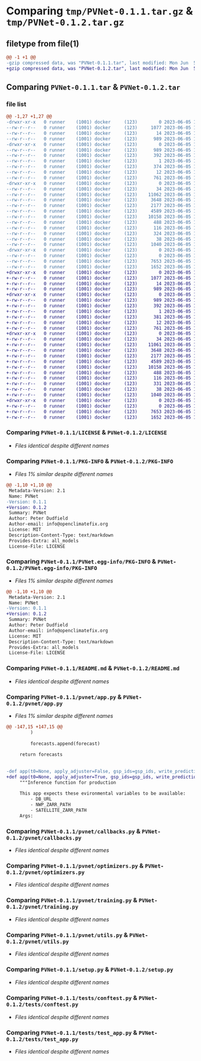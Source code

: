 # Comparing `tmp/PVNet-0.1.1.tar.gz` & `tmp/PVNet-0.1.2.tar.gz`

## filetype from file(1)

```diff
@@ -1 +1 @@
-gzip compressed data, was "PVNet-0.1.1.tar", last modified: Mon Jun  5 15:31:05 2023, max compression
+gzip compressed data, was "PVNet-0.1.2.tar", last modified: Mon Jun  5 16:07:41 2023, max compression
```

## Comparing `PVNet-0.1.1.tar` & `PVNet-0.1.2.tar`

### file list

```diff
@@ -1,27 +1,27 @@
-drwxr-xr-x   0 runner    (1001) docker     (123)        0 2023-06-05 15:31:05.057915 PVNet-0.1.1/
--rw-r--r--   0 runner    (1001) docker     (123)     1077 2023-06-05 15:30:51.000000 PVNet-0.1.1/LICENSE
--rw-r--r--   0 runner    (1001) docker     (123)       14 2023-06-05 15:30:51.000000 PVNet-0.1.1/MANIFEST.in
--rw-r--r--   0 runner    (1001) docker     (123)      989 2023-06-05 15:31:05.057915 PVNet-0.1.1/PKG-INFO
-drwxr-xr-x   0 runner    (1001) docker     (123)        0 2023-06-05 15:31:05.057915 PVNet-0.1.1/PVNet.egg-info/
--rw-r--r--   0 runner    (1001) docker     (123)      989 2023-06-05 15:31:05.000000 PVNet-0.1.1/PVNet.egg-info/PKG-INFO
--rw-r--r--   0 runner    (1001) docker     (123)      392 2023-06-05 15:31:05.000000 PVNet-0.1.1/PVNet.egg-info/SOURCES.txt
--rw-r--r--   0 runner    (1001) docker     (123)        1 2023-06-05 15:31:05.000000 PVNet-0.1.1/PVNet.egg-info/dependency_links.txt
--rw-r--r--   0 runner    (1001) docker     (123)      374 2023-06-05 15:31:05.000000 PVNet-0.1.1/PVNet.egg-info/requires.txt
--rw-r--r--   0 runner    (1001) docker     (123)       12 2023-06-05 15:31:05.000000 PVNet-0.1.1/PVNet.egg-info/top_level.txt
--rw-r--r--   0 runner    (1001) docker     (123)      761 2023-06-05 15:30:51.000000 PVNet-0.1.1/README.md
-drwxr-xr-x   0 runner    (1001) docker     (123)        0 2023-06-05 15:31:05.057915 PVNet-0.1.1/pvnet/
--rw-r--r--   0 runner    (1001) docker     (123)       34 2023-06-05 15:30:51.000000 PVNet-0.1.1/pvnet/__init__.py
--rw-r--r--   0 runner    (1001) docker     (123)    11062 2023-06-05 15:30:51.000000 PVNet-0.1.1/pvnet/app.py
--rw-r--r--   0 runner    (1001) docker     (123)     3648 2023-06-05 15:30:51.000000 PVNet-0.1.1/pvnet/callbacks.py
--rw-r--r--   0 runner    (1001) docker     (123)     2177 2023-06-05 15:30:51.000000 PVNet-0.1.1/pvnet/optimizers.py
--rw-r--r--   0 runner    (1001) docker     (123)     4589 2023-06-05 15:30:51.000000 PVNet-0.1.1/pvnet/training.py
--rw-r--r--   0 runner    (1001) docker     (123)    10158 2023-06-05 15:30:51.000000 PVNet-0.1.1/pvnet/utils.py
--rw-r--r--   0 runner    (1001) docker     (123)      488 2023-06-05 15:30:51.000000 PVNet-0.1.1/pyproject.toml
--rw-r--r--   0 runner    (1001) docker     (123)      116 2023-06-05 15:30:51.000000 PVNet-0.1.1/requirements-dev.txt
--rw-r--r--   0 runner    (1001) docker     (123)      324 2023-06-05 15:30:51.000000 PVNet-0.1.1/requirements.txt
--rw-r--r--   0 runner    (1001) docker     (123)       38 2023-06-05 15:31:05.057915 PVNet-0.1.1/setup.cfg
--rw-r--r--   0 runner    (1001) docker     (123)     1040 2023-06-05 15:30:51.000000 PVNet-0.1.1/setup.py
-drwxr-xr-x   0 runner    (1001) docker     (123)        0 2023-06-05 15:31:05.057915 PVNet-0.1.1/tests/
--rw-r--r--   0 runner    (1001) docker     (123)        0 2023-06-05 15:30:51.000000 PVNet-0.1.1/tests/__init__.py
--rw-r--r--   0 runner    (1001) docker     (123)     7653 2023-06-05 15:30:51.000000 PVNet-0.1.1/tests/conftest.py
--rw-r--r--   0 runner    (1001) docker     (123)     1652 2023-06-05 15:30:51.000000 PVNet-0.1.1/tests/test_app.py
+drwxr-xr-x   0 runner    (1001) docker     (123)        0 2023-06-05 16:07:41.785820 PVNet-0.1.2/
+-rw-r--r--   0 runner    (1001) docker     (123)     1077 2023-06-05 16:07:29.000000 PVNet-0.1.2/LICENSE
+-rw-r--r--   0 runner    (1001) docker     (123)       14 2023-06-05 16:07:29.000000 PVNet-0.1.2/MANIFEST.in
+-rw-r--r--   0 runner    (1001) docker     (123)      989 2023-06-05 16:07:41.785820 PVNet-0.1.2/PKG-INFO
+drwxr-xr-x   0 runner    (1001) docker     (123)        0 2023-06-05 16:07:41.785820 PVNet-0.1.2/PVNet.egg-info/
+-rw-r--r--   0 runner    (1001) docker     (123)      989 2023-06-05 16:07:41.000000 PVNet-0.1.2/PVNet.egg-info/PKG-INFO
+-rw-r--r--   0 runner    (1001) docker     (123)      392 2023-06-05 16:07:41.000000 PVNet-0.1.2/PVNet.egg-info/SOURCES.txt
+-rw-r--r--   0 runner    (1001) docker     (123)        1 2023-06-05 16:07:41.000000 PVNet-0.1.2/PVNet.egg-info/dependency_links.txt
+-rw-r--r--   0 runner    (1001) docker     (123)      381 2023-06-05 16:07:41.000000 PVNet-0.1.2/PVNet.egg-info/requires.txt
+-rw-r--r--   0 runner    (1001) docker     (123)       12 2023-06-05 16:07:41.000000 PVNet-0.1.2/PVNet.egg-info/top_level.txt
+-rw-r--r--   0 runner    (1001) docker     (123)      761 2023-06-05 16:07:29.000000 PVNet-0.1.2/README.md
+drwxr-xr-x   0 runner    (1001) docker     (123)        0 2023-06-05 16:07:41.785820 PVNet-0.1.2/pvnet/
+-rw-r--r--   0 runner    (1001) docker     (123)       34 2023-06-05 16:07:29.000000 PVNet-0.1.2/pvnet/__init__.py
+-rw-r--r--   0 runner    (1001) docker     (123)    11061 2023-06-05 16:07:29.000000 PVNet-0.1.2/pvnet/app.py
+-rw-r--r--   0 runner    (1001) docker     (123)     3648 2023-06-05 16:07:29.000000 PVNet-0.1.2/pvnet/callbacks.py
+-rw-r--r--   0 runner    (1001) docker     (123)     2177 2023-06-05 16:07:29.000000 PVNet-0.1.2/pvnet/optimizers.py
+-rw-r--r--   0 runner    (1001) docker     (123)     4589 2023-06-05 16:07:29.000000 PVNet-0.1.2/pvnet/training.py
+-rw-r--r--   0 runner    (1001) docker     (123)    10158 2023-06-05 16:07:29.000000 PVNet-0.1.2/pvnet/utils.py
+-rw-r--r--   0 runner    (1001) docker     (123)      488 2023-06-05 16:07:29.000000 PVNet-0.1.2/pyproject.toml
+-rw-r--r--   0 runner    (1001) docker     (123)      116 2023-06-05 16:07:29.000000 PVNet-0.1.2/requirements-dev.txt
+-rw-r--r--   0 runner    (1001) docker     (123)      331 2023-06-05 16:07:29.000000 PVNet-0.1.2/requirements.txt
+-rw-r--r--   0 runner    (1001) docker     (123)       38 2023-06-05 16:07:41.785820 PVNet-0.1.2/setup.cfg
+-rw-r--r--   0 runner    (1001) docker     (123)     1040 2023-06-05 16:07:29.000000 PVNet-0.1.2/setup.py
+drwxr-xr-x   0 runner    (1001) docker     (123)        0 2023-06-05 16:07:41.785820 PVNet-0.1.2/tests/
+-rw-r--r--   0 runner    (1001) docker     (123)        0 2023-06-05 16:07:29.000000 PVNet-0.1.2/tests/__init__.py
+-rw-r--r--   0 runner    (1001) docker     (123)     7653 2023-06-05 16:07:29.000000 PVNet-0.1.2/tests/conftest.py
+-rw-r--r--   0 runner    (1001) docker     (123)     1652 2023-06-05 16:07:29.000000 PVNet-0.1.2/tests/test_app.py
```

### Comparing `PVNet-0.1.1/LICENSE` & `PVNet-0.1.2/LICENSE`

 * *Files identical despite different names*

### Comparing `PVNet-0.1.1/PKG-INFO` & `PVNet-0.1.2/PKG-INFO`

 * *Files 1% similar despite different names*

```diff
@@ -1,10 +1,10 @@
 Metadata-Version: 2.1
 Name: PVNet
-Version: 0.1.1
+Version: 0.1.2
 Summary: PVNet
 Author: Peter Dudfield
 Author-email: info@openclimatefix.org
 License: MIT
 Description-Content-Type: text/markdown
 Provides-Extra: all_models
 License-File: LICENSE
```

### Comparing `PVNet-0.1.1/PVNet.egg-info/PKG-INFO` & `PVNet-0.1.2/PVNet.egg-info/PKG-INFO`

 * *Files 1% similar despite different names*

```diff
@@ -1,10 +1,10 @@
 Metadata-Version: 2.1
 Name: PVNet
-Version: 0.1.1
+Version: 0.1.2
 Summary: PVNet
 Author: Peter Dudfield
 Author-email: info@openclimatefix.org
 License: MIT
 Description-Content-Type: text/markdown
 Provides-Extra: all_models
 License-File: LICENSE
```

### Comparing `PVNet-0.1.1/README.md` & `PVNet-0.1.2/README.md`

 * *Files identical despite different names*

### Comparing `PVNet-0.1.1/pvnet/app.py` & `PVNet-0.1.2/pvnet/app.py`

 * *Files 1% similar despite different names*

```diff
@@ -147,15 +147,15 @@
         )
 
         forecasts.append(forecast)
 
     return forecasts
 
 
-def app(t0=None, apply_adjuster=False, gsp_ids=gsp_ids, write_predictions=True):
+def app(t0=None, apply_adjuster=True, gsp_ids=gsp_ids, write_predictions=True):
     """Inference function for production
 
     This app expects these evironmental variables to be available:
         - DB_URL
         - NWP_ZARR_PATH
         - SATELLITE_ZARR_PATH
     Args:
```

### Comparing `PVNet-0.1.1/pvnet/callbacks.py` & `PVNet-0.1.2/pvnet/callbacks.py`

 * *Files identical despite different names*

### Comparing `PVNet-0.1.1/pvnet/optimizers.py` & `PVNet-0.1.2/pvnet/optimizers.py`

 * *Files identical despite different names*

### Comparing `PVNet-0.1.1/pvnet/training.py` & `PVNet-0.1.2/pvnet/training.py`

 * *Files identical despite different names*

### Comparing `PVNet-0.1.1/pvnet/utils.py` & `PVNet-0.1.2/pvnet/utils.py`

 * *Files identical despite different names*

### Comparing `PVNet-0.1.1/setup.py` & `PVNet-0.1.2/setup.py`

 * *Files identical despite different names*

### Comparing `PVNet-0.1.1/tests/conftest.py` & `PVNet-0.1.2/tests/conftest.py`

 * *Files identical despite different names*

### Comparing `PVNet-0.1.1/tests/test_app.py` & `PVNet-0.1.2/tests/test_app.py`

 * *Files identical despite different names*

